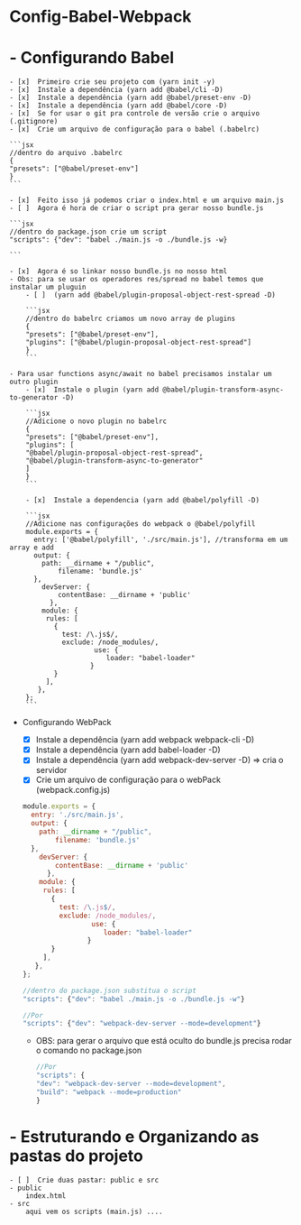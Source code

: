 # Config-Babel-Webpack


# - Configurando Babel
    - [x]  Primeiro crie seu projeto com (yarn init -y)
    - [x]  Instale a dependência (yarn add @babel/cli -D)
    - [x]  Instale a dependência (yarn add @babel/preset-env -D)
    - [x]  Instale a dependência (yarn add @babel/core -D)
    - [x]  Se for usar o git pra controle de versão crie o arquivo (.gitignore)
    - [x]  Crie um arquivo de configuração para o babel (.babelrc)

    ```jsx
    //dentro do arquivo .babelrc
    {
    "presets": ["@babel/preset-env"]
    }
    ```

    - [x]  Feito isso já podemos criar o index.html e um arquivo main.js
    - [ ]  Agora é hora de criar o script pra gerar nosso bundle.js

    ```jsx
    //dentro do package.json crie um script
    "scripts": {"dev": "babel ./main.js -o ./bundle.js -w}

    ```

    - [x]  Agora é so linkar nosso bundle.js no nosso html
    - Obs: para se usar os operadores res/spread no babel temos que instalar um pluguin
        - [ ]  (yarn add @babel/plugin-proposal-object-rest-spread -D)

        ```jsx
        //dentro do babelrc criamos um novo array de plugins
        {
        "presets": ["@babel/preset-env"],
        "plugins": ["@babel/plugin-proposal-object-rest-spread"]
        }
        ```

    - Para usar functions async/await no babel precisamos instalar um outro plugin
        - [x]  Instale o plugin (yarn add @babel/plugin-transform-async-to-generator -D)

        ```jsx
        //Adicione o novo plugin no babelrc
        {
        "presets": ["@babel/preset-env"],
        "plugins": [
        "@babel/plugin-proposal-object-rest-spread",
        "@babel/plugin-transform-async-to-generator"
        ]
        }
        ```

        - [x]  Instale a dependencia (yarn add @babel/polyfill -D)

        ```jsx
        //Adicione nas configurações do webpack o @babel/polyfill
        module.exports = {
          entry: ['@babel/polyfill', './src/main.js'], //transforma em um array e add
          output: {
            path: __dirname + "/public",
        		filename: 'bundle.js'
          },
        	devServer: {
        	    contentBase: __dirname + 'public'
        	  },
        	module: {
             rules: [
               {
                 test: /\.js$/,
                 exclude: /node_modules/,
        				 use: {
        					loader: "babel-loader"
        				}
               }
             ],
           },
        };
        ```

- Configurando WebPack
    - [x]  Instale a dependência (yarn add webpack webpack-cli -D)
    - [x]  Instale a dependência (yarn add babel-loader -D)
    - [x]  Instale a dependência (yarn add webpack-dev-server -D) ⇒ cria o servidor
    - [x]  Crie um arquivo de configuração para o webPack (webpack.config.js)

    ```jsx
    module.exports = {
      entry: './src/main.js',
      output: {
        path: __dirname + "/public",
    		filename: 'bundle.js'
      },
    	devServer: {
    	    contentBase: __dirname + 'public'
    	  },
    	module: {
         rules: [
           {
             test: /\.js$/,
             exclude: /node_modules/,
    				 use: {
    					loader: "babel-loader"
    				}
           }
         ],
       },
    };
    ```

    ```jsx
    //dentro do package.json substitua o script
    "scripts": {"dev": "babel ./main.js -o ./bundle.js -w"}

    //Por
    "scripts": {"dev": "webpack-dev-server --mode=development"}
    ```

    - OBS: para gerar o arquivo que está oculto do bundle.js precisa rodar o comando no package.json

        ```jsx
        //Por
        "scripts": {
        "dev": "webpack-dev-server --mode=development",
        "build": "webpack --mode=production"
        }
        ```

# - Estruturando e Organizando as pastas do projeto
    - [ ]  Crie duas pastar: public e src
    - public
        index.html
    - src
        aqui vem os scripts (main.js) ....